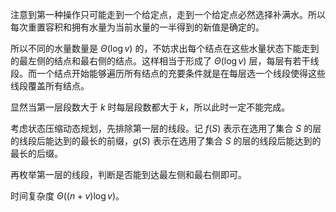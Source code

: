 注意到第一种操作只可能走到一个给定点，走到一个给定点必然选择补满水。所以每次重置容积和拥有水量为当前水量的一半得到的新值是确定的。

所以不同的水量数量是 $\Theta(\log v)$ 的，不妨求出每个结点在这些水量状态下能走到的最左侧的结点和最右侧的结点。这样相当于形成了 $\Theta(\log v)$ 层，每层有若干线段。而一个结点开始能够遍历所有结点的充要条件就是在每层选一个线段使得这些线段覆盖所有结点。

显然当第一层段数大于 $k$ 时每层段数都大于 $k$，所以此时一定不能完成。

考虑状态压缩动态规划，先排除第一层的线段。记 $f(S)$ 表示在选用了集合 $S$ 的层的线段后能达到的最长的前缀，$g(S)$ 表示在选用了集合 $S$ 的层的线段后能达到的最长的后缀。

再枚举第一层的线段，判断是否能到达最左侧和最右侧即可。

时间复杂度 $\Theta((n+v)\log v)$。
